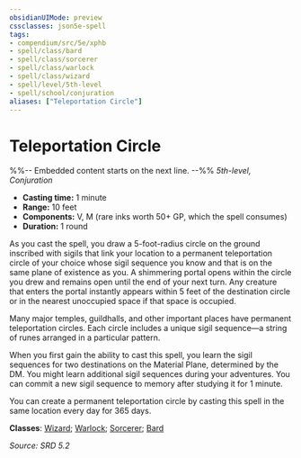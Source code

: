 ```yaml
---
obsidianUIMode: preview
cssclasses: json5e-spell
tags:
- compendium/src/5e/xphb
- spell/class/bard
- spell/class/sorcerer
- spell/class/warlock
- spell/class/wizard
- spell/level/5th-level
- spell/school/conjuration
aliases: ["Teleportation Circle"]
---
```

# Teleportation Circle
%%-- Embedded content starts on the next line. --%%
*5th-level, Conjuration*  

- **Casting time:** 1 minute
- **Range:** 10 feet
- **Components:** V, M (rare inks worth 50+ GP, which the spell consumes)
- **Duration:** 1 round

As you cast the spell, you draw a 5-foot-radius circle on the ground inscribed with sigils that link your location to a permanent teleportation circle of your choice whose sigil sequence you know and that is on the same plane of existence as you. A shimmering portal opens within the circle you drew and remains open until the end of your next turn. Any creature that enters the portal instantly appears within 5 feet of the destination circle or in the nearest unoccupied space if that space is occupied.

Many major temples, guildhalls, and other important places have permanent teleportation circles. Each circle includes a unique sigil sequence—a string of runes arranged in a particular pattern.

When you first gain the ability to cast this spell, you learn the sigil sequences for two destinations on the Material Plane, determined by the DM. You might learn additional sigil sequences during your adventures. You can commit a new sigil sequence to memory after studying it for 1 minute.

You can create a permanent teleportation circle by casting this spell in the same location every day for 365 days.

**Classes**: [Wizard](list-spells-classes-wizard.md); [Warlock](list-spells-classes-warlock.md); [Sorcerer](list-spells-classes-sorcerer.md); [Bard](list-spells-classes-bard.md)

*Source: SRD 5.2*